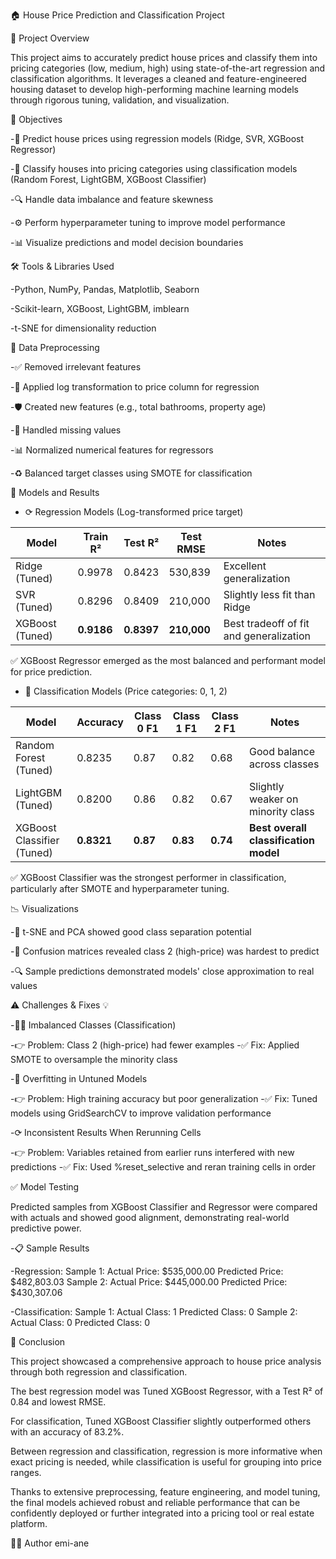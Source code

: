 🏠 House Price Prediction and Classification Project

📌 Project Overview

This project aims to accurately predict house prices and classify them into pricing categories (low, medium, high) using state-of-the-art regression and classification algorithms.
It leverages a cleaned and feature-engineered housing dataset to develop high-performing machine learning models through rigorous tuning, validation, and visualization.


🎯 Objectives

 -🔢 Predict house prices using regression models (Ridge, SVR, XGBoost Regressor)

 -🍿 Classify houses into pricing categories using classification models (Random Forest, LightGBM, XGBoost Classifier)

 -🔍 Handle data imbalance and feature skewness

 -⚙️ Perform hyperparameter tuning to improve model performance

 -📊 Visualize predictions and model decision boundaries


🛠️ Tools & Libraries Used

 -Python, NumPy, Pandas, Matplotlib, Seaborn

 -Scikit-learn, XGBoost, LightGBM, imblearn

 -t-SNE for dimensionality reduction


🧹 Data Preprocessing

 -✅ Removed irrelevant features

 -🧮 Applied log transformation to price column for regression

 -🛡️ Created new features (e.g., total bathrooms, property age)

 -🚫 Handled missing values

 -📊 Normalized numerical features for regressors

 -♻️ Balanced target classes using SMOTE for classification


 🧪 Models and Results

  - ⟳ Regression Models (Log-transformed price target)

| Model           | Train R²   | Test R²    | Test RMSE   | Notes                                   |
| --------------- | ---------- | ---------- | ----------- | --------------------------------------- |
| Ridge (Tuned)   | 0.9978     | 0.8423     | 530,839     | Excellent generalization                |
| SVR (Tuned)     | 0.8296     | 0.8409     | 210,000     | Slightly less fit than Ridge            |
| XGBoost (Tuned) | **0.9186** | **0.8397** | **210,000** | Best tradeoff of fit and generalization |

  ✅ XGBoost Regressor emerged as the most balanced and performant model for price prediction.


  -  🧠 Classification Models (Price categories: 0, 1, 2)
  
| Model                      | Accuracy   | Class 0 F1 | Class 1 F1 | Class 2 F1 | Notes                                 |
| -------------------------- | ---------- | ---------- | ---------- | ---------- | ------------------------------------- |
| Random Forest (Tuned)      | 0.8235     | 0.87       | 0.82       | 0.68       | Good balance across classes           |
| LightGBM (Tuned)           | 0.8200     | 0.86       | 0.82       | 0.67       | Slightly weaker on minority class     |
| XGBoost Classifier (Tuned) | **0.8321** | **0.87**   | **0.83**   | **0.74**   | **Best overall classification model** |

   ✅ XGBoost Classifier was the strongest performer in classification, particularly after SMOTE and hyperparameter tuning.


📉 Visualizations

  -🧫 t-SNE and PCA showed good class separation potential

  -📌 Confusion matrices revealed class 2 (high-price) was hardest to predict

  -🔍 Sample predictions demonstrated models' close approximation to real values


⚠️ Challenges & Fixes 💡

 -🧍‍♂️ Imbalanced Classes (Classification)

   -👉 Problem: Class 2 (high-price) had fewer examples
   -✅ Fix: Applied SMOTE to oversample the minority class

 -🧠 Overfitting in Untuned Models

   -👉 Problem: High training accuracy but poor generalization
   -✅ Fix: Tuned models using GridSearchCV to improve validation performance

 -⟳ Inconsistent Results When Rerunning Cells

   -👉 Problem: Variables retained from earlier runs interfered with new predictions
   -✅ Fix: Used %reset_selective and reran training cells in order


✅ Model Testing

Predicted samples from XGBoost Classifier and Regressor were compared with actuals and showed good alignment, demonstrating real-world predictive power.

-📋 Sample Results

  -Regression:
   Sample 1:
    Actual Price:    $535,000.00
    Predicted Price: $482,803.03
   Sample 2:
    Actual Price:    $445,000.00
    Predicted Price: $430,307.06

  -Classification:
  Sample 1:
   Actual Class:    1
   Predicted Class: 0
  Sample 2:
   Actual Class:    0
   Predicted Class: 0

💾 Conclusion

This project showcased a comprehensive approach to house price analysis through both regression and classification.

The best regression model was Tuned XGBoost Regressor, with a Test R² of 0.84 and lowest RMSE.

For classification, Tuned XGBoost Classifier slightly outperformed others with an accuracy of 83.2%.

Between regression and classification, regression is more informative when exact pricing is needed, while classification is useful for grouping into price ranges.

Thanks to extensive preprocessing, feature engineering, and model tuning, the final models achieved robust and reliable performance that can be confidently deployed
or further integrated into a pricing tool or real estate platform.


👩‍💻 Author
emi-ane



